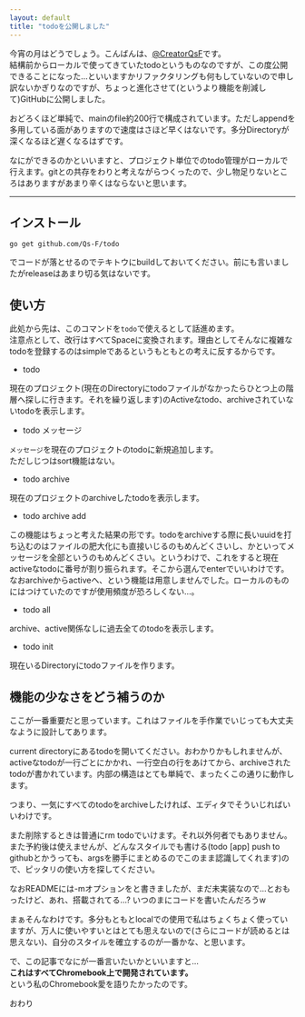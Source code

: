 ```yaml
---
layout: default
title: "todoを公開しました"
---
```


今宵の月はどうでしょう。こんばんは、[@CreatorQsF](http://f.9en.co/?move=mainSns)です。  
結構前からローカルで使ってきていたtodoというものなのですが、この度公開できることになった…といいますかリファクタリングも何もしていないので申し訳ないかぎりなのですが、ちょっと進化させて(というより機能を削減して)GitHubに公開しました。

おどろくほど単純で、mainのfile約200行で構成されています。ただしappendを多用している面がありますので速度はさほど早くはないです。多分Directoryが深くなるほど遅くなるはずです。

なにができるのかといいますと、プロジェクト単位でのtodo管理がローカルで行えます。gitとの共存をわりと考えながらつくったので、少し物足りないところはありますがあまり辛くはならないと思います。

***

## インストール

`go get github.com/Qs-F/todo`

でコードが落とせるのでテキトウにbuildしておいてください。前にも言いましたがreleaseはあまり切る気はないです。

## 使い方

此処から先は、このコマンドを`todo`で使えるとして話進めます。  
注意点として、改行はすべてSpaceに変換されます。理由としてそんなに複雑なtodoを登録するのはsimpleであるというもともとの考えに反するからです。

- todo

現在のプロジェクト(現在のDirectoryにtodoファイルがなかったらひとつ上の階層へ探しに行きます。それを繰り返します)のActiveなtodo、archiveされていないtodoを表示します。

- todo メッセージ

`メッセージ`を現在のプロジェクトのtodoに新規追加します。  
ただしじつはsort機能はない。

- todo archive

現在のプロジェクトのarchiveしたtodoを表示します。

- todo archive add

この機能はちょっと考えた結果の形です。todoをarchiveする際に長いuuidを打ち込むのはファイルの肥大化にも直接いじるのもめんどくさいし、かといってメッセージを全部というのもめんどくさい。というわけで、これをすると現在activeなtodoに番号が割り振られます。そこから選んでenterでいいわけです。なおarchiveからactiveへ、という機能は用意しませんでした。ローカルのものにはつけていたのですが使用頻度が恐ろしくない…。

- todo all

archive、active関係なしに過去全てのtodoを表示します。

- todo init

現在いるDirectoryにtodoファイルを作ります。

## 機能の少なさをどう補うのか

ここが一番重要だと思っています。これはファイルを手作業でいじっても大丈夫なように設計してあります。

current directoryにあるtodoを開いてください。おわかりかもしれませんが、activeなtodoが一行ごとにかかれ、一行空白の行をあけてから、archiveされたtodoが書かれています。内部の構造はとても単純で、まったくこの通りに動作します。

つまり、一気にすべてのtodoをarchiveしたければ、エディタでそういじればいいわけです。

また削除するときは普通にrm todoでいけます。それ以外何者でもありません。  
また予約後は使えませんが、どんなスタイルでも書ける(todo [app] push to githubとかうっても、argsを勝手にまとめるのでこのまま認識してくれます)ので、ピッタリの使い方を探してください。

なおREADMEには-mオプションをと書きましたが、まだ未実装なので…とおもったけど、あれ、搭載されてる…? いつのまにコードを書いたんだろうw

まぁそんなわけです。多分もともとlocalでの使用で私はちょくちょく使っていますが、万人に使いやすいとはとても思えないので(さらにコードが読めるとは思えない)、自分のスタイルを確立するのが一番かな、と思います。

で、この記事でなにが一番言いたいかといいますと…  
**これはすべてChromebook上で開発されています。**  
という私のChromebook愛を語りたかったのです。

おわり
